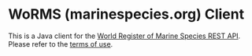 # WoRMS (marinespecies.org) Client

This is a Java client for the [World Register of Marine Species REST API](http://www.marinespecies.org/rest/).
Please refer to the [terms of use](http://www.marinespecies.org/about.php#terms).